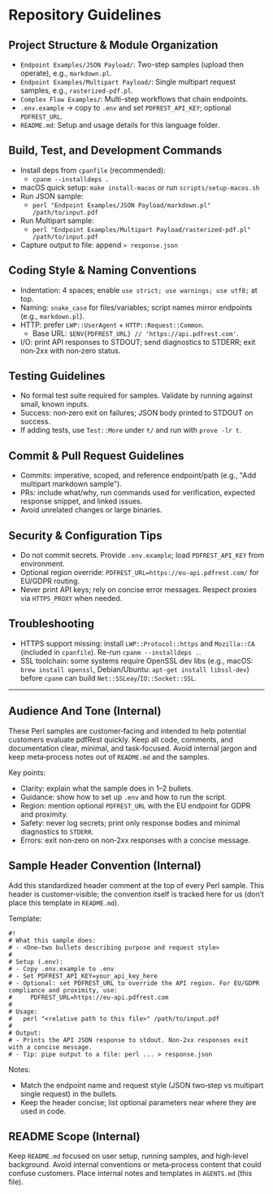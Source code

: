 # Repository Guidelines

## Project Structure & Module Organization
- `Endpoint Examples/JSON Payload/`: Two-step samples (upload then operate), e.g., `markdown.pl`.
- `Endpoint Examples/Multipart Payload/`: Single multipart request samples, e.g., `rasterized-pdf.pl`.
- `Complex Flow Examples/`: Multi-step workflows that chain endpoints.
- `.env.example` → copy to `.env` and set `PDFREST_API_KEY`; optional `PDFREST_URL`.
- `README.md`: Setup and usage details for this language folder.

## Build, Test, and Development Commands
- Install deps from `cpanfile` (recommended):
  - `cpanm --installdeps .`
- macOS quick setup: `make install-macos` or run `scripts/setup-macos.sh`
- Run JSON sample:
  - `perl "Endpoint Examples/JSON Payload/markdown.pl" /path/to/input.pdf`
- Run Multipart sample:
  - `perl "Endpoint Examples/Multipart Payload/rasterized-pdf.pl" /path/to/input.pdf`
- Capture output to file: append `> response.json`

## Coding Style & Naming Conventions
- Indentation: 4 spaces; enable `use strict; use warnings; use utf8;` at top.
- Naming: `snake_case` for files/variables; script names mirror endpoints (e.g., `markdown.pl`).
- HTTP: prefer `LWP::UserAgent` + `HTTP::Request::Common`.
  - Base URL: `$ENV{PDFREST_URL} // 'https://api.pdfrest.com'`.
- I/O: print API responses to STDOUT; send diagnostics to STDERR; exit non‑2xx with non‑zero status.

## Testing Guidelines
- No formal test suite required for samples. Validate by running against small, known inputs.
- Success: non‑zero exit on failures; JSON body printed to STDOUT on success.
- If adding tests, use `Test::More` under `t/` and run with `prove -lr t`.

## Commit & Pull Request Guidelines
- Commits: imperative, scoped, and reference endpoint/path (e.g., "Add multipart markdown sample").
- PRs: include what/why, run commands used for verification, expected response snippet, and linked issues.
- Avoid unrelated changes or large binaries.

## Security & Configuration Tips
- Do not commit secrets. Provide `.env.example`; load `PDFREST_API_KEY` from environment.
- Optional region override: `PDFREST_URL=https://eu-api.pdfrest.com/` for EU/GDPR routing.
- Never print API keys; rely on concise error messages. Respect proxies via `HTTPS_PROXY` when needed.

## Troubleshooting
- HTTPS support missing: install `LWP::Protocol::https` and `Mozilla::CA` (included in `cpanfile`). Re-run `cpanm --installdeps .`.
- SSL toolchain: some systems require OpenSSL dev libs (e.g., macOS: `brew install openssl`, Debian/Ubuntu: `apt-get install libssl-dev`) before `cpanm` can build `Net::SSLeay`/`IO::Socket::SSL`.

---

## Audience And Tone (Internal)

These Perl samples are customer‑facing and intended to help potential customers evaluate pdfRest quickly. Keep all code, comments, and documentation clear, minimal, and task‑focused. Avoid internal jargon and keep meta‑process notes out of `README.md` and the samples.

Key points:
- Clarity: explain what the sample does in 1–2 bullets.
- Guidance: show how to set up `.env` and how to run the script.
- Region: mention optional `PDFREST_URL` with the EU endpoint for GDPR and proximity.
- Safety: never log secrets; print only response bodies and minimal diagnostics to `STDERR`.
- Errors: exit non‑zero on non‑2xx responses with a concise message.

## Sample Header Convention (Internal)

Add this standardized header comment at the top of every Perl sample. This header is customer‑visible; the convention itself is tracked here for us (don’t place this template in `README.md`).

Template:

```
#!
# What this sample does:
# - <One–two bullets describing purpose and request style>
#
# Setup (.env):
# - Copy .env.example to .env
# - Set PDFREST_API_KEY=your_api_key_here
# - Optional: set PDFREST_URL to override the API region. For EU/GDPR compliance and proximity, use:
#     PDFREST_URL=https://eu-api.pdfrest.com
#
# Usage:
#   perl "<relative path to this file>" /path/to/input.pdf
#
# Output:
# - Prints the API JSON response to stdout. Non-2xx responses exit with a concise message.
# - Tip: pipe output to a file: perl ... > response.json
```

Notes:
- Match the endpoint name and request style (JSON two‑step vs multipart single request) in the bullets.
- Keep the header concise; list optional parameters near where they are used in code.

## README Scope (Internal)

Keep `README.md` focused on user setup, running samples, and high‑level background. Avoid internal conventions or meta‑process content that could confuse customers. Place internal notes and templates in `AGENTS.md` (this file).
